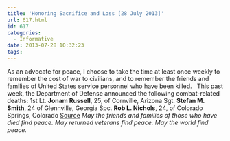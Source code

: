 ```yaml
---
title: 'Honoring Sacrifice and Loss [28 July 2013]'
url: 617.html
id: 617
categories:
  - Informative
date: 2013-07-28 10:32:23
tags:
---
```


As an advocate for peace, I choose to take the time at least once weekly to remember the cost of war to civilians, and to remember the friends and families of United States service personnel who have been killed.   This past week, the Department of Defense announced the following combat-related deaths: 1st Lt. **Jonam Russell**, 25, of Cornville, Arizona Sgt. **Stefan M. Smith**, 24 of Glennville, Georgia Spc. **Rob L. Nichols**, 24, of Colorado Springs, Colorado [Source](http://www.defense.gov/releases/release.aspx?releaseid=16168) _May the friends and families of those who have died find peace. May returned veterans find peace. May the world find peace._